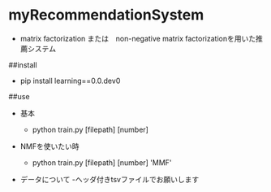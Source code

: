 # myRecommendationSystem
- matrix factorization または　non-negative matrix factorizationを用いた推薦システム

##install
- pip install learning==0.0.dev0

##use
- 基本
  - python train.py [filepath] [number]
- NMFを使いたい時
  - python train.py [filepath] [number] 'MMF'
  
- データについて
  -ヘッダ付きtsvファイルでお願いします
